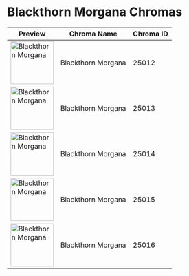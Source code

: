 # Blackthorn Morgana Chromas

| Preview | Chroma Name | Chroma ID |
|---|---|---|
| <img src='https://raw.communitydragon.org/latest/plugins/rcp-be-lol-game-data/global/default/v1/champion-chroma-images/25/25012.png' alt='Blackthorn Morgana' width='100'> | Blackthorn Morgana | 25012 |
| <img src='https://raw.communitydragon.org/latest/plugins/rcp-be-lol-game-data/global/default/v1/champion-chroma-images/25/25013.png' alt='Blackthorn Morgana' width='100'> | Blackthorn Morgana | 25013 |
| <img src='https://raw.communitydragon.org/latest/plugins/rcp-be-lol-game-data/global/default/v1/champion-chroma-images/25/25014.png' alt='Blackthorn Morgana' width='100'> | Blackthorn Morgana | 25014 |
| <img src='https://raw.communitydragon.org/latest/plugins/rcp-be-lol-game-data/global/default/v1/champion-chroma-images/25/25015.png' alt='Blackthorn Morgana' width='100'> | Blackthorn Morgana | 25015 |
| <img src='https://raw.communitydragon.org/latest/plugins/rcp-be-lol-game-data/global/default/v1/champion-chroma-images/25/25016.png' alt='Blackthorn Morgana' width='100'> | Blackthorn Morgana | 25016 |
